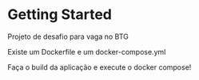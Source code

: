 # Getting Started

Projeto de desafio para vaga no BTG

Existe um Dockerfile e um docker-compose.yml 

Faça o build da aplicação e execute o docker compose!
